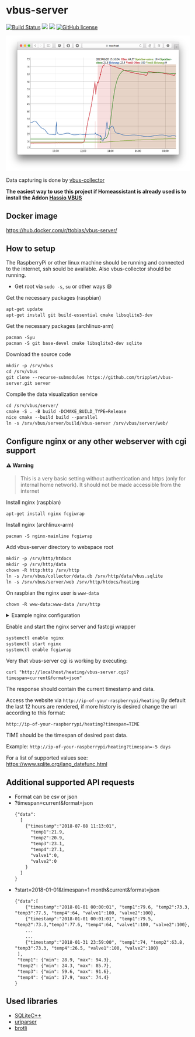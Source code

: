 # vbus-server
[![Build Status](https://travis-ci.org/tripplet/vbus-server.svg?branch=master)](https://travis-ci.org/tripplet/vbus-server)
[![](https://img.shields.io/docker/build/ttobias/vbus-server.svg)](https://hub.docker.com/r/ttobias/vbus-server/)
[![](https://images.microbadger.com/badges/image/ttobias/vbus-server.svg)](https://microbadger.com/images/ttobias/vbus-server)
[![GitHub license](https://img.shields.io/github/license/tripplet/vbus-collector.svg)](https://github.com/tripplet/vbus-server/blob/master/LICENSE.txt)


![](/doc/screenshot.png?raw "Screenshot")

Data capturing is done by [vbus-collector](https://github.com/tripplet/vbus-collector)

**The easiest way to use this project if Homeassistant is already used is to install the Addon [Hassio VBUS](https://github.com/tripplet/hassio-vbus)**

## Docker image
https://hub.docker.com/r/ttobias/vbus-server/

## How to setup
The RaspberryPi or other linux machine should be running and connected to the internet, ssh sould be available.
Also vbus-collector should be running.

* Get root via `sudo -s`, `su` or other ways :smile:

Get the necessary packages (raspbian)
```shell
apt-get update
apt-get install git build-essential cmake libsqlite3-dev
```

Get the necessary packages (archlinux-arm)
```shell
pacman -Syu
pacman -S git base-devel cmake libsqlite3-dev sqlite
```

Download the source code
```shell
mkdir -p /srv/vbus
cd /srv/vbus
git clone --recurse-submodules https://github.com/tripplet/vbus-server.git server
```

Compile the data visualization service
```shell
cd /srv/vbus/server/
cmake -S . -B build -DCMAKE_BUILD_TYPE=Release
nice cmake --build build --parallel
ln -s /srv/vbus/server/build/vbus-server /srv/vbus/server/web/
```

## Configure nginx or any other webserver with cgi support

#### :warning: Warning
> This is a very basic setting without authentication and https (only for internal home network).
> It should not be made accessible from the internet


Install nginx (raspbian)
```shell
apt-get install nginx fcgiwrap
```

Install nginx (archlinux-arm)
```shell
pacman -S nginx-mainline fcgiwrap
```

Add vbus-server directory to webspace root

```shell
mkdir -p /srv/http/htdocs
mkdir -p /srv/http/data
chown -R http:http /srv/http
ln -s /srv/vbus/collector/data.db /srv/http/data/vbus.sqlite
ln -s /srv/vbus/server/web /srv/http/htdocs/heating
```

On raspbian the nginx user is `www-data`
```
chown -R www-data:www-data /srv/http
```


<details>
  <summary>Example nginx configuration</summary>

```cfg
# nginx config

user http; # user www-data on raspbian
worker_processes auto;
pid /run/nginx.pid;

error_log /var/log/nginx/error.log;

events {
    worker_connections 1024;
}

http {
    include mime.types;
    default_type application/octet-stream;

    charset utf-8;
    index index.html index.htm;

    proxy_buffering off;
    client_max_body_size 0;
    fastcgi_buffers 64 4K;
    types_hash_max_size 4096;
    sendfile on;
    tcp_nopush  on;
    tcp_nodelay on;
    aio threads;
    server_tokens off;

    gzip on;
    gzip_types application/javascript text/css;

    server {
        listen 80 deferred default_server;
        listen [::]:80 deferred default_server;
        server_name _;

        root /srv/http/htdocs;

        location / {
            autoindex on;
            autoindex_exact_size off;

            try_files $uri $uri/ =404;
        }

        location ~ ^(/heating/vbus-server\.cgi)(.*)$ {
            try_files $uri =404;
            include fastcgi.conf;

            fastcgi_split_path_info  ^(.+\.cgi)(.*)$;
            fastcgi_pass unix:/run/fcgiwrap.sock; # must be unix:/run/fcgiwrap.socket on raspbian
        }
    }
}
```
</details>

Enable and start the nginx server and fastcgi wrapper
```shell
systemctl enable nginx
systemctl start nginx
systemctl enable fcgiwrap
```

Very that vbus-server cgi is working by executing:
```shell
curl "http://localhost/heating/vbus-server.cgi?timespan=current&format=json"
```

The response should contain the current timestamp and data.

Access the website via `http://ip-of-your-raspberrypi/heating`
By default the last 12 hours are rendered, if more history is desired change the url according to this format:

```url
http://ip-of-your-raspberrypi/heating?timespan=TIME
```
TIME should be the timespan of desired past data.

Example: `http://ip-of-your-raspberrypi/heating?timespan=-5 days`

For a list of supported values see: https://www.sqlite.org/lang_datefunc.html

## Additional supported API requests
* Format can be csv or json
* ?timespan=current&format=json
  ```
  {"data":
    [
      {"timestamp":"2018-07-08 11:13:01",
        "temp1":21.9,
        "temp2":20.9,
        "temp3":23.1,
        "temp4":27.1,
        "valve1":0,
        "valve2":0
      }
    ]
  }
  ```
* ?start=2018-01-01&timespan=1 month&current&format=json
  ```
  {"data":[
      {"timestamp":"2018-01-01 00:00:01", "temp1":79.6, "temp2":73.3, "temp3":77.5, "temp4":64, "valve1":100, "valve2":100},
      {"timestamp":"2018-01-01 00:01:01", "temp1":79.5, "temp2":73.3,"temp3":77.6, "temp4":64, "valve1":100, "valve2":100},
      ...
      ...
      {"timestamp":"2018-01-31 23:59:00", "temp1":74, "temp2":63.8, "temp3":73.3, "temp4":26.5, "valve1":100, "valve2":100}
   ],
   "temp1": {"min": 28.9, "max": 94.3},
   "temp2": {"min": 24.3, "max": 85.7},
   "temp3": {"min": 59.6, "max": 91.6},
   "temp4": {"min": 17.9, "max": 74.4}
  }
  ```

## Used libraries
* [SQLiteC++](http://srombauts.github.io/SQLiteCpp/)
* [uriparser](http://uriparser.sourceforge.net/)
* [brotli](https://github.com/google/brotli/)
